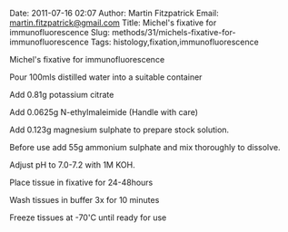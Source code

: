 Date: 2011-07-16 02:07
Author: Martin Fitzpatrick
Email: martin.fitzpatrick@gmail.com
Title: Michel&#39;s fixative for immunofluorescence
Slug: methods/31/michels-fixative-for-immunofluorescence
Tags: histology,fixation,immunofluorescence

Michel's fixative for immunofluorescence









Pour 100mls distilled water into a suitable container



Add 0.81g potassium citrate



Add 0.0625g N-ethylmaleimide (Handle with care)



Add 0.123g magnesium sulphate to prepare stock solution.



Before use add 55g ammonium sulphate and mix thoroughly to dissolve.



Adjust pH to 7.0-7.2 with 1M KOH.



Place tissue in fixative for 24-48hours



Wash tissues in buffer 3x for 10 minutes



Freeze tissues at -70'C until ready for use





